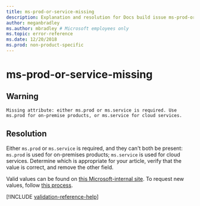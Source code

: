 ```yaml
---
title: ms-prod-or-service-missing
description: Explanation and resolution for Docs build issue ms-prod-or-service-missing
author: meganbradley
ms.author: mbradley # Microsoft employees only
ms.topic: error-reference
ms.date: 12/20/2018
ms.prod: non-product-specific
---
```

# ms-prod-or-service-missing

## Warning

`Missing attribute: either ms.prod or ms.service is required. Use ms.prod for on-premise products, or ms.service for cloud services.`

## Resolution

Either `ms.prod` or `ms.service` is required, and they can't both be present: `ms.prod` is used for on-premises products; `ms.service` is used for cloud services. Determine which is appropriate for your article, verify that the value is correct, and remove the other field.

Valid values can be found on [this Microsoft-internal site](https://docsmetadatatool.azurewebsites.net/allowlists). To request new values, follow [this process](https://review.docs.microsoft.com/help/contribute/metadata-changes?branch=master).

<!--make sure to add this file to your includes folder and verify the path-->
[!INCLUDE [validation-reference-help](includes/validation-reference-help.md)]
